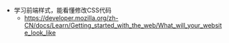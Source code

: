 - 学习前端样式，能看懂修改CSS代码
	- https://developer.mozilla.org/zh-CN/docs/Learn/Getting_started_with_the_web/What_will_your_website_look_like
